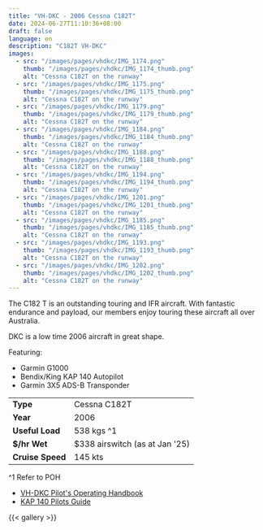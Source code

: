 ```yaml
---
title: "VH-DKC - 2006 Cessna C182T"
date: 2024-06-27T11:10:36+08:00
draft: false
language: en
description: "C182T VH-DKC"
images:
  - src: "/images/pages/vhdkc/IMG_1174.png"
    thumb: "/images/pages/vhdkc/IMG_1174_thumb.png"
    alt: "Cessna C182T on the runway"
  - src: "/images/pages/vhdkc/IMG_1175.png"
    thumb: "/images/pages/vhdkc/IMG_1175_thumb.png"
    alt: "Cessna C182T on the runway"
  - src: "/images/pages/vhdkc/IMG_1179.png"
    thumb: "/images/pages/vhdkc/IMG_1179_thumb.png"
    alt: "Cessna C182T on the runway"
  - src: "/images/pages/vhdkc/IMG_1184.png"
    thumb: "/images/pages/vhdkc/IMG_1184_thumb.png"
    alt: "Cessna C182T on the runway"
  - src: "/images/pages/vhdkc/IMG_1188.png"
    thumb: "/images/pages/vhdkc/IMG_1188_thumb.png"
    alt: "Cessna C182T on the runway"
  - src: "/images/pages/vhdkc/IMG_1194.png"
    thumb: "/images/pages/vhdkc/IMG_1194_thumb.png"
    alt: "Cessna C182T on the runway"
  - src: "/images/pages/vhdkc/IMG_1201.png"
    thumb: "/images/pages/vhdkc/IMG_1201_thumb.png"
    alt: "Cessna C182T on the runway"
  - src: "/images/pages/vhdkc/IMG_1185.png"
    thumb: "/images/pages/vhdkc/IMG_1185_thumb.png"
    alt: "Cessna C182T on the runway"
  - src: "/images/pages/vhdkc/IMG_1193.png"
    thumb: "/images/pages/vhdkc/IMG_1193_thumb.png"
    alt: "Cessna C182T on the runway"
  - src: "/images/pages/vhdkc/IMG_1202.png"
    thumb: "/images/pages/vhdkc/IMG_1202_thumb.png"
    alt: "Cessna C182T on the runway"
---
```


The C182 T is an outstanding touring and IFR aircraft. With fantastic endurance and payload, our members enjoy touring these aircraft all over Australia.

<div id="bookourplane-login-widget" style="float: right; margin: 0 0 10px 10px;">
  <script id="bopLogin" src="https://bookourplane.com/widget-login.js" data-club="70a3259b45211512acea13e076af7c1a" language="JavaScript" type="text/javascript" async="async"></script>
</div>

DKC is a low time 2006 aircraft in great shape. 

Featuring:
- Garmin G1000
- Bendix/King KAP 140 Autopilot
- Garmin 3X5 ADS-B Transponder

|                   |                  |
|-------------------|------------------|
| **Type**          | Cessna C182T     |
| **Year**          | 2006             |
| **Useful Load**   | 538 kgs ^1       |
| **$/hr Wet**      | $338 airswitch (as at Jan '25)   |
| **Cruise Speed**  | 145 kts          |

^1 Refer to POH

- [VH-DKC Pilot's Operating Handbook](VH-DKC-POH.pdf)
- [KAP 140 Pilots Guide](KAP-140-Pilots-Guide.pdf)

{{< gallery >}}